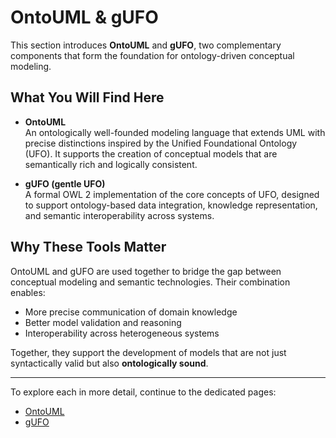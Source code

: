 # OntoUML & gUFO

This section introduces **OntoUML** and **gUFO**, two complementary components that form the foundation for ontology-driven conceptual modeling.

## What You Will Find Here

- **OntoUML**  
  An ontologically well-founded modeling language that extends UML with precise distinctions inspired by the Unified Foundational Ontology (UFO). It supports the creation of conceptual models that are semantically rich and logically consistent.

- **gUFO (gentle UFO)**  
  A formal OWL 2 implementation of the core concepts of UFO, designed to support ontology-based data integration, knowledge representation, and semantic interoperability across systems.

## Why These Tools Matter

OntoUML and gUFO are used together to bridge the gap between conceptual modeling and semantic technologies. Their combination enables:

- More precise communication of domain knowledge
- Better model validation and reasoning
- Interoperability across heterogeneous systems

Together, they support the development of models that are not just syntactically valid but also **ontologically sound**.

---

To explore each in more detail, continue to the dedicated pages:

- [OntoUML](ontouml.md)
- [gUFO](gufo.md)
